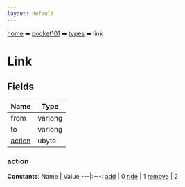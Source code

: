 ```yaml
---
layout: default
---
```


[home](/) ➡ [pocket101](/protocol/pocket101) ➡ [types](/protocol/pocket101/types) ➡ link

# Link

## Fields

Name | Type
---|---
from | varlong
to | varlong
[action](#action) | ubyte

### action

**Constants**:
Name | Value
---|:---:
[add](action_add) | 0
[ride](action_ride) | 1
[remove](action_remove) | 2

